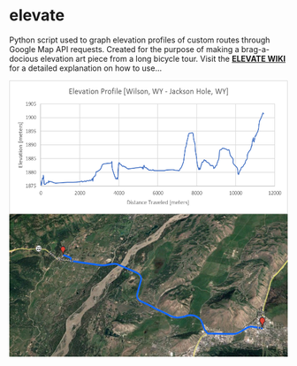 # elevate
Python script used to graph elevation profiles of custom routes through Google Map API requests.  Created for the purpose of making a brag-a-docious elevation art piece from a long bicycle tour.  Visit the **[ELEVATE WIKI](https://github.com/cbrum11/elevate/wiki)** for a detailed explanation on how to use...

<p align="center">
<img src="https://github.com/cbrum11/elevate/blob/master/IMG/Route_Profile_Combined.png?raw=true" height="500">
</p>

